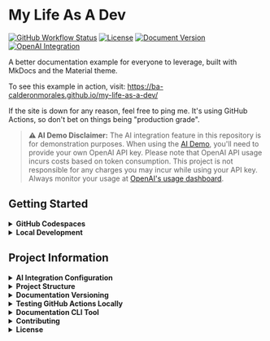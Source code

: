 # My Life As A Dev

[![GitHub Workflow Status](https://img.shields.io/github/actions/workflow/status/BA-CalderonMorales/my-life-as-a-dev/deploy.yml?branch=main&label=build)](https://github.com/BA-CalderonMorales/my-life-as-a-dev/actions)
[![License](https://img.shields.io/github/license/BA-CalderonMorales/my-life-as-a-dev)](https://github.com/BA-CalderonMorales/my-life-as-a-dev/blob/main/LICENSE)
[![Document Version](https://img.shields.io/badge/docs-latest-blue)](https://ba-calderonmorales.github.io/my-life-as-a-dev/)
[![OpenAI Integration](https://img.shields.io/badge/AI%20Integration-OpenAI-brightgreen)](https://ba-calderonmorales.github.io/my-life-as-a-dev/ai-demo/)

A better documentation example for everyone to leverage, built with MkDocs and the Material theme.

To see this example in action, visit: https://ba-calderonmorales.github.io/my-life-as-a-dev/

If the site is down for any reason, feel free to ping me. It's using GitHub Actions, so don't bet on things being "production grade".

> **⚠️ AI Demo Disclaimer:** The AI integration feature in this repository is for demonstration purposes. When using the [AI Demo](/ai-demo/), you'll need to provide your own OpenAI API key. Please note that OpenAI API usage incurs costs based on token consumption. This project is not responsible for any charges you may incur while using your API key. Always monitor your usage at [OpenAI's usage dashboard](https://platform.openai.com/usage).

## Getting Started

<details>
<summary><b>GitHub Codespaces</b></summary>

This repository is configured for GitHub Codespaces, allowing you to start working with the documentation instantly in your browser.

1. Click the green "Code" button on the GitHub repository page
2. Select "Open with Codespaces"
3. Click "New codespace" to launch a new environment
4. Once your Codespace is ready, run the startup script to set up everything automatically:
   ```bash
   ./scripts/target/release/startup
   ```
   This script will:
   - Check if you're in a GitHub Codespaces environment
   - Install all required dependencies
   - Start the MkDocs development server
   - Provide you with a clickable URL to access your documentation
</details>

<details>
<summary><b>Local Development</b></summary>

### Prerequisites
- Python 3.10 or higher
- pip (Python package manager)

### Installation

1. Clone the repository:
   ```bash
   git clone https://github.com/BA-CalderonMorales/my-life-as-a-dev.git
   cd my-life-as-a-dev
   ```

2. Create and activate a virtual environment (optional but recommended):
   ```bash
   python -m venv venv
   source venv/bin/activate  # On Windows: venv\Scripts\activate
   ```

3. Install MkDocs and all dependencies:
   ```bash
   pip install --upgrade pip
   pip install -r requirements.txt
   ```

4. Install the project in development mode to ensure plugins are available:
   ```bash
   pip install -e .
   ```

### Building and Serving Locally

- **Start the development server:**
  ```bash
  # Ensure PYTHONPATH includes current directory for custom plugins
  export PYTHONPATH=$PYTHONPATH:$(pwd) && mkdocs serve
  
  # On Windows PowerShell:
  # $env:PYTHONPATH="$env:PYTHONPATH;$(pwd)"; mkdocs serve
  ```
  This will launch a local server at http://127.0.0.1:8000/

- **Build the documentation:**
  ```bash
  # Ensure PYTHONPATH includes current directory for custom plugins
  export PYTHONPATH=$PYTHONPATH:$(pwd) && mkdocs build --verbose
  
  # On Windows PowerShell:
  # $env:PYTHONPATH="$env:PYTHONPATH;$(pwd)"; mkdocs build --verbose
  ```
  The static site will be generated in the `site` directory

- **All-in-one commands:**
  ```bash
  # For development server (Linux/macOS):
  pip install -e . && export PYTHONPATH=$PYTHONPATH:$(pwd) && mkdocs serve
  
  # For building (Linux/macOS):
  pip install -e . && export PYTHONPATH=$PYTHONPATH:$(pwd) && mkdocs build --verbose
  
  # For Windows PowerShell:
  # pip install -e .; $env:PYTHONPATH="$env:PYTHONPATH;$(pwd)"; mkdocs serve
  ```

### Verifying Plugin Installation
To verify that the custom plugin is properly installed:
```bash
python -c "import sys; import mkdocs_plugins; print(f'Plugin module found at: {mkdocs_plugins.__file__}')"
```
</details>

## Project Information

<details>
<summary><b>AI Integration Configuration</b></summary>

This project includes AI-powered content generation capabilities using OpenAI's API. To use these features, you need to configure your OpenAI API key.

### Setting Up Your API Key

For security reasons, your API key should not be committed to version control. Instead, use one of these methods:

#### 1. Using a .env File (Recommended for Local Development)

Create a `.env` file in the root directory of the project:

```bash
# In .env file
OPENAI_API_KEY=your_openai_api_key_here
```

Make sure to add `.env` to your `.gitignore` file to prevent accidentally committing your API key.

#### 2. Using Environment Variables

Set the environment variable directly in your terminal:

```bash
# For Linux/macOS
export OPENAI_API_KEY=your_openai_api_key_here

# For Windows (Command Prompt)
set OPENAI_API_KEY=your_openai_api_key_here

# For Windows (PowerShell)
$env:OPENAI_API_KEY="your_openai_api_key_here"
```

#### 3. Using Browser Storage (Coming Soon)

In future releases, we'll add support for securely storing your API key in your browser's localStorage with encryption.

### Verifying Your Configuration

You can verify that your API key is correctly configured by:

1. Starting the MkDocs development server: `mkdocs serve`
2. Checking the console logs for a message saying "AI Plugin: API key found in environment variables"
3. Visiting the [AI Demo page](/ai-demo/) to test the AI features

### Rate Limiting & Token Usage

Please be aware that the OpenAI API has rate limits and token usage costs. The AI plugin is designed to be efficient, but be mindful of your API usage.
</details>

<details>
<summary><b>Project Structure</b></summary>

```
mkdocs.yml         # MkDocs configuration file
docs/
├── index.md       # Homepage
└── repositories/  # Repository documentation
    └── index.md   # Repository index
```
</details>

<details>
<summary><b>Documentation Versioning</b></summary>

This project uses MkDocs with the mike plugin for versioned documentation. The documentation is automatically deployed to GitHub Pages when changes are pushed to the main branch.

### How to Create a New Version

To create a new version of the documentation:

1. Make sure all your changes are committed and pushed to the main branch.

2. Run the version bumping script:
   ```bash
   ./scripts/bump-version.sh
   ```

3. Select the type of version bump you want to make:
   - Major (x.0.0): For significant changes
   - Minor (0.x.0): For new features
   - Patch (0.0.x): For bug fixes and minor updates

4. Confirm your selection when prompted.

5. The script will:
   - Create a new Git tag with the version
   - Push the tag to the remote repository
   - Update the local versions.json file (if it exists)

6. The GitHub Actions workflow will automatically:
   - Build the documentation with the new version
   - Deploy it to GitHub Pages
   - Update version selectors in the documentation

### Available Versions

The documentation maintains multiple versions that can be accessed from the version selector in the navigation. This allows users to view documentation for specific releases of the project.
</details>

<details>
<summary><b>Testing GitHub Actions Locally</b></summary>

This project includes a test workflow that can be run locally using [Act](https://github.com/nektos/act), allowing you to verify the behavior of the GitHub Actions workflow before pushing changes.

### Installing Act

```bash
# macOS (using Homebrew)
brew install act

# Linux
curl -s https://raw.githubusercontent.com/nektos/act/master/install.sh | sudo bash

# Windows (using Chocolatey)
choco install act-cli
```

### Running the Test Workflow

To test the documentation versioning workflow locally:

```bash
# Run with default parameters
act -j test_docs -w .github/workflows/test_github_pages.yml

# Run with a specific version
act -j test_docs -w .github/workflows/test_github_pages.yml -P version=1.2.3
```

This will simulate the GitHub Actions workflow and show you what would happen during the actual deployment, including:

1. Building the MkDocs site
2. Running mike commands in dry-run mode
3. Displaying what versions would be created

The test workflow is non-destructive and won't push any changes to your repository or deploy actual documentation.
</details>

<details>
<summary><b>Documentation CLI Tool</b></summary>

This project includes a unified command-line tool written in Rust for managing documentation workflows. The tool provides a consistent interface for common tasks related to development, versioning, and deployment.

### Using the CLI Tool

You can run the Documentation CLI tool using:

```bash
./scripts/target/release/doc-cli
```

Or with a specific command:

```bash
./scripts/target/release/doc-cli [command]
```

### Available Commands

The tool supports the following commands:

- **startup**: Start the development environment
  - Sets up MkDocs with mike for versioned documentation
  - Installs required dependencies
  - Starts the documentation server
  - Example: `doc-cli startup`

- **bump-version**: Bump the documentation version
  - Creates a new Git tag with semantic versioning
  - Offers options to deploy the new version
  - Can set a version as the "latest" alias
  - Example: `doc-cli bump-version`

- **deploy**: Deploy all documentation versions
  - Deploys all versions from Git tags to GitHub Pages
  - Avoids redeploying versions that are already present
  - Supports force-redeployment with the `-f` or `--force` flag
  - Example: `doc-cli deploy` or `doc-cli deploy --force`

- **help**: Show detailed help information
  - Displays usage information for all commands
  - Example: `doc-cli help`

### Interactive Menu

Running the tool without any arguments launches an interactive menu where you can select the operation you want to perform.

### Implementation Details

The CLI tool is written in Rust for performance and reliability. It replaces the original shell scripts with a more robust implementation that follows software engineering best practices:

- **SOLID principles**: Each command is encapsulated in its own module with a single responsibility
- **DRY (Don't Repeat Yourself)**: Common functionality is abstracted into reusable components
- **Error handling**: Comprehensive error handling with informative messages
- **User experience**: Color-coded output and clear progress indicators

</details>

<details>
<summary><b>Contributing</b></summary>

1. Fork the repository
2. Create your feature branch (`git checkout -b feature/amazing-feature`)
3. Commit your changes (`git commit -m 'Add some amazing feature'`)
4. Push to the branch (`git push origin feature/amazing-feature`)
5. Open a Pull Request
</details>

<details>
<summary><b>License</b></summary>

This project is licensed under the Apache License 2.0 - see the [LICENSE](LICENSE) file for details.
</details>

